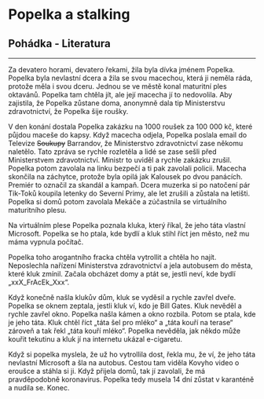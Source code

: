 # Popelka a stalking
## Pohádka - Literatura

---

Za devatero horami, devatero řekami, žila byla dívka jménem Popelka. Popelka byla nevlastní dcera a žila se svou macechou, která ji neměla ráda, protože měla i svou dceru. Jednou se ve městě konal maturitní ples oktavánů. Popelka tam chtěla jít, ale její
macecha jí to nedovolila. Aby zajistila, že Popelka zůstane doma, anonymně dala tip Ministerstvu zdravotnictví, že Popelka šije roušky.

V den konání dostala Popelka zakázku na 1000 roušek za 100 000 kč, které půjdou maceše do kapsy. Když macecha odjela, Popelka poslala email do Televize
~~Soukupy~~ Barrandov, že Ministerstvo zdravotnictví zase někomu naletělo. Tato zpráva se rychle rozletěla a lidé se zase sešli před Ministerstvem zdravotnictví. Ministr to uviděl a rychle zakázku zrušil.
Popelka potom zavolala na linku bezpečí a ti pak zavolali policii. Macecha skončila na záchytce, protože byla opilá jak Kalousek po dvou panácích. Premiér to označil za skandál a kampaň. Dcera muzerka si po natočení pár Tik-Toků koupila
letenky do Severní Primy, ale let zrušili a zůstala na letišti. Popelka si domů potom zavolala Mekáče a zúčastnila se virtuálního maturitního plesu.

Na virtuálním plese Popelka poznala kluka, který říkal, že jeho táta vlastní Microsoft. Popelka se ho ptala, kde bydlí a kluk stihl říct jen město, než mu máma vypnula počítač.

Popelka toho arogantního fracka chtěla vytrollit a chtěla ho najít. Neposlechla nařízení Ministerstva zdravotnictví a jela autobusem do města, které kluk zmínil. Začala obcházet domy a ptát se, jestli neví, kde bydlí „xxX_FrAcEk_Xxx“.

Když konečně našla klukův dům, kluk se vyděsil a rychle zavřel dveře. Popelka se oknem zeptala, jestli kluk ví, kdo je Bill Gates. Kluk nevěděl a rychle zavřel okno. Popelka našla kámen a okno rozbila. Potom se ptala, kde je jeho táta. Kluk chtěl říct
„táta šel pro mléko“ a „táta kouří na terase“ zároveň a tak řekl „táta kouří mléko“. Popelka nevěděla, jak někdo může kouřit tekutinu a kluk jí na internetu ukázal e-cigaretu.

Když si popelka myslela, že už ho vytrollila dost, řekla mu, že ví, že jeho táta nevlastní Microsoft a šla na autobus. Cestou tam viděla Kovyho video o eroušce a stáhla si ji. Když přijela domů, tak jí zavolali, že má pravděpodobně koronavirus. Popelka
tedy musela 14 dní zůstat v karanténě a nudila se.
Konec.